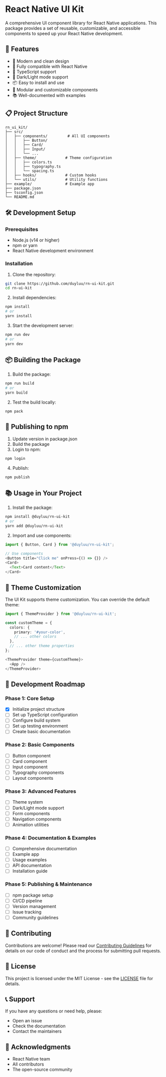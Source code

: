 # React Native UI Kit

A comprehensive UI component library for React Native applications. This package provides a set of reusable, customizable, and accessible components to speed up your React Native development.

## 🚀 Features

- 🎨 Modern and clean design
- 📱 Fully compatible with React Native
- 🎯 TypeScript support
- 🌙 Dark/Light mode support
- 📦 Easy to install and use
- 🧩 Modular and customizable components
- 📚 Well-documented with examples

## 📋 Project Structure

```
rn_ui_kit/
├── src/
│   ├── components/         # All UI components
│   │   ├── Button/
│   │   ├── Card/
│   │   ├── Input/
│   │   └── ...
│   ├── theme/             # Theme configuration
│   │   ├── colors.ts
│   │   ├── typography.ts
│   │   └── spacing.ts
│   ├── hooks/             # Custom hooks
│   └── utils/             # Utility functions
├── example/               # Example app
├── package.json
├── tsconfig.json
└── README.md
```

## 🛠️ Development Setup

### Prerequisites

- Node.js (v14 or higher)
- npm or yarn
- React Native development environment

### Installation

1. Clone the repository:

```bash
git clone https://github.com/duyluu/rn-ui-kit.git
cd rn-ui-kit
```

2. Install dependencies:

```bash
npm install
# or
yarn install
```

3. Start the development server:

```bash
npm run dev
# or
yarn dev
```

## 📦 Building the Package

1. Build the package:

```bash
npm run build
# or
yarn build
```

2. Test the build locally:

```bash
npm pack
```

## 🚀 Publishing to npm

1. Update version in package.json
2. Build the package
3. Login to npm:

```bash
npm login
```

4. Publish:

```bash
npm publish
```

## 📚 Usage in Your Project

1. Install the package:

```bash
npm install @duyluu/rn-ui-kit
# or
yarn add @duyluu/rn-ui-kit
```

2. Import and use components:

```typescript
import { Button, Card } from '@duyluu/rn-ui-kit';

// Use components
<Button title="Click me" onPress={() => {}} />
<Card>
  <Text>Card content</Text>
</Card>
```

## 🎨 Theme Customization

The UI Kit supports theme customization. You can override the default theme:

```typescript
import { ThemeProvider } from '@duyluu/rn-ui-kit';

const customTheme = {
  colors: {
    primary: '#your-color',
    // ... other colors
  },
  // ... other theme properties
};

<ThemeProvider theme={customTheme}>
  <App />
</ThemeProvider>
```

## 📝 Development Roadmap

### Phase 1: Core Setup

- [x] Initialize project structure
- [ ] Set up TypeScript configuration
- [ ] Configure build system
- [ ] Set up testing environment
- [ ] Create basic documentation

### Phase 2: Basic Components

- [ ] Button component
- [ ] Card component
- [ ] Input component
- [ ] Typography components
- [ ] Layout components

### Phase 3: Advanced Features

- [ ] Theme system
- [ ] Dark/Light mode support
- [ ] Form components
- [ ] Navigation components
- [ ] Animation utilities

### Phase 4: Documentation & Examples

- [ ] Comprehensive documentation
- [ ] Example app
- [ ] Usage examples
- [ ] API documentation
- [ ] Installation guide

### Phase 5: Publishing & Maintenance

- [ ] npm package setup
- [ ] CI/CD pipeline
- [ ] Version management
- [ ] Issue tracking
- [ ] Community guidelines

## 🤝 Contributing

Contributions are welcome! Please read our [Contributing Guidelines](CONTRIBUTING.md) for details on our code of conduct and the process for submitting pull requests.

## 📄 License

This project is licensed under the MIT License - see the [LICENSE](LICENSE) file for details.

## 📞 Support

If you have any questions or need help, please:

- Open an issue
- Check the documentation
- Contact the maintainers

## 🙏 Acknowledgments

- React Native team
- All contributors
- The open-source community
